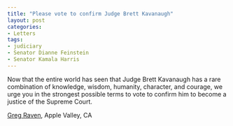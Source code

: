 ```yaml
---
title: "Please vote to confirm Judge Brett Kavanaugh"
layout: post
categories:
- Letters
tags:
- judiciary
- Senator Dianne Feinstein
- Senator Kamala Harris
---
```


Now that the entire world has seen that Judge Brett Kavanaugh has a rare combination of knowledge, wisdom, humanity, character, and courage, we urge you in the strongest possible terms to vote to confirm him to become a justice of the Supreme Court.

[Greg Raven](https://www.gregraven.org), Apple Valley, CA